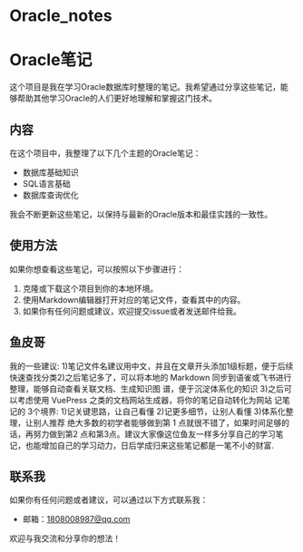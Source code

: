 # Oracle_notes

# Oracle笔记

这个项目是我在学习Oracle数据库时整理的笔记。我希望通过分享这些笔记，能够帮助其他学习Oracle的人们更好地理解和掌握这门技术。

## 内容

在这个项目中，我整理了以下几个主题的Oracle笔记：

- 数据库基础知识
- SQL语言基础
- 数据库查询优化

我会不断更新这些笔记，以保持与最新的Oracle版本和最佳实践的一致性。

## 使用方法

如果你想查看这些笔记，可以按照以下步骤进行：

1. 克隆或下载这个项目到你的本地环境。
2. 使用Markdown编辑器打开对应的笔记文件，查看其中的内容。
3. 如果你有任何问题或建议，欢迎提交issue或者发送邮件给我。

## 鱼皮哥

我的一些建议:
1)笔记文件名建议用中文，并且在文章开头添加1级标题，便于后续快速查找分类2)之后笔记多了，可以将本地的 Markdown 同步到语雀或飞书进行整理，能够自动查看关联文档、生成知识图
谱，便于沉淀体系化的知识
3)之后可以考虑使用 VuePress 之类的文档网站生成器，将你的笔记自动转化为网站
记笔记的 3个境界:
1)记关键思路，让自己看懂
2)记更多细节，让别人看懂
3)体系化整理，让别人推荐
绝大多数的初学者能够做到第 1 点就很不错了，如果时间足够的话，再努力做到第2 点和第3点。建议大家像这位鱼友一样多分享自己的学习笔记，也能增加自己的学习动力，日后学成归来这些笔记都是一笔不小的财富.

## 联系我

如果你有任何问题或者建议，可以通过以下方式联系我：

- 邮箱：1808008987@qq.com


欢迎与我交流和分享你的想法！
